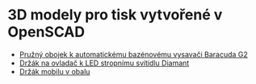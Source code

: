 # 3D modely pro tisk vytvořené v OpenSCAD

* [Pružný obojek k automatickému bazénovému vysavači Baracuda G2](https://github.com/PetrVobornik/OpenSCAD/tree/master/baracuda-foot-pad)
* [Držák na ovladač k LED stropnímu svítidlu Diamant](https://github.com/PetrVobornik/OpenSCAD/tree/master/drzak-ovladace-led-diamant)
* [Držák mobilu v obalu](https://github.com/PetrVobornik/OpenSCAD/tree/master/drzak-mobilu-v-obalu)
